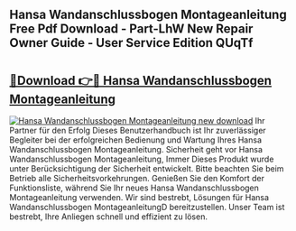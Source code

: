 ## Hansa Wandanschlussbogen Montageanleitung Free Pdf Download - Part-LhW New Repair Owner Guide - User Service Edition QUqTf

# <h2><a href="http://df82e4.blite.top/?on=Hansa+Wandanschlussbogen+Montageanleitung">🔗Download 👉🔴 Hansa Wandanschlussbogen Montageanleitung</a></h2>

[![Hansa Wandanschlussbogen Montageanleitung new download](https://i.imgur.com/lujVjoI.png)](http://df82e4.blite.top/?on=Hansa+Wandanschlussbogen+Montageanleitung)
Ihr Partner für den Erfolg Dieses Benutzerhandbuch ist Ihr zuverlässiger Begleiter bei der erfolgreichen Bedienung und Wartung Ihres Hansa Wandanschlussbogen Montageanleitung. Sicherheit geht vor Hansa Wandanschlussbogen Montageanleitung, Immer Dieses Produkt wurde unter Berücksichtigung der Sicherheit entwickelt. Bitte beachten Sie beim Betrieb alle Sicherheitsvorkehrungen. Genießen Sie den Komfort der Funktionsliste, während Sie Ihr neues Hansa Wandanschlussbogen Montageanleitung verwenden. Wir sind bestrebt, Lösungen für Hansa Wandanschlussbogen MontageanleitungD bereitzustellen. Unser Team ist bestrebt, Ihre Anliegen schnell und effizient zu lösen.
